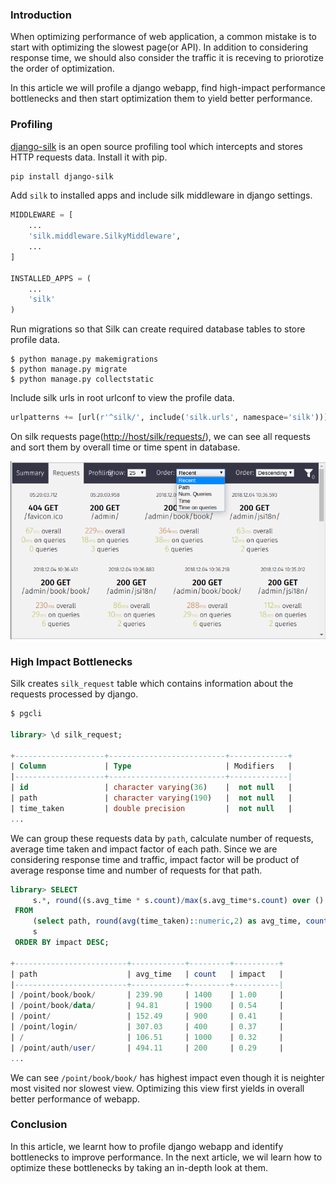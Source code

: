 <!--
.. title: Django Tips & Tricks #11 - Finding High-impact Performance Bottlenecks
.. slug: django-bottleneck-performance-scaling
.. date: 2018-12-11 08:08:08 UTC+05:30
.. tags: python, django, apm, django-tips-tricks
.. category:
.. link:
.. description: How to find bottlenecks in django web application and scale it.
.. type: text
-->


### Introduction

When optimizing performance of web application, a common mistake is to start with optimizing the slowest page(or API). In addition to considering response time, we should also consider the traffic it is receving to priorotize the order of optimization.

In this article we will profile a django webapp, find high-impact performance bottlenecks and then start optimization them to yield better performance.


### Profiling

[django-silk](https://github.com/jazzband/django-silk) is an open source profiling tool which intercepts and stores HTTP requests data. Install it with pip.

```sh
pip install django-silk
```

Add `silk` to installed apps and include silk middleware in django settings.

```python
MIDDLEWARE = [
    ...
    'silk.middleware.SilkyMiddleware',
    ...
]

INSTALLED_APPS = (
    ...
    'silk'
)
```

Run migrations so that Silk can create required database tables to store profile data.

```
$ python manage.py makemigrations
$ python manage.py migrate
$ python manage.py collectstatic
```

Include silk urls in root urlconf to view the profile data.


```python
urlpatterns += [url(r'^silk/', include('silk.urls', namespace='silk'))]
```

On silk requests page([http://host/silk/requests/]()), we can see all requests and sort them by overall time or time spent in database.

<p align="center">
<img src="/images/django-bottlenecks.png" />
</p>


### High Impact Bottlenecks

Silk creates `silk_request` table which contains information about the requests processed by django.

```sql
$ pgcli

library> \d silk_request;

+--------------------+--------------------------+-------------+
| Column             | Type                     | Modifiers   |
|--------------------+--------------------------+-------------|
| id                 | character varying(36)    |  not null   |
| path               | character varying(190)   |  not null   |
| time_taken         | double precision         |  not null   |
...
```

We can group these requests data by `path`, calculate number of requests, average time taken and impact factor of each path. Since we are considering response time and traffic, impact factor will be product of average response time and number of requests for that path.

```sql
library> SELECT
     s.*, round((s.avg_time * s.count)/max(s.avg_time*s.count) over ()::NUMERIC,2) as impact
 FROM
     (select path, round(avg(time_taken)::numeric,2) as avg_time, count(path) as count from silk_request group by PATH)
     s
 ORDER BY impact DESC;

+-------------------------+------------+---------+----------+
| path                    | avg_time   | count   | impact   |
|-------------------------+------------+---------+----------|
| /point/book/book/       | 239.90     | 1400    | 1.00     |
| /point/book/data/       | 94.81      | 1900    | 0.54     |
| /point/                 | 152.49     | 900     | 0.41     |
| /point/login/           | 307.03     | 400     | 0.37     |
| /                       | 106.51     | 1000    | 0.32     |
| /point/auth/user/       | 494.11     | 200     | 0.29     |
...
```

We can see `/point/book/book/` has highest impact even though it is neighter most visited nor slowest view. Optimizing this view first yields in overall better performance of webapp.


### Conclusion

In this article, we learnt how to profile django webapp and identify bottlenecks to improve performance. In the next article, we wil learn how to optimize these bottlenecks by taking an in-depth look at them.
